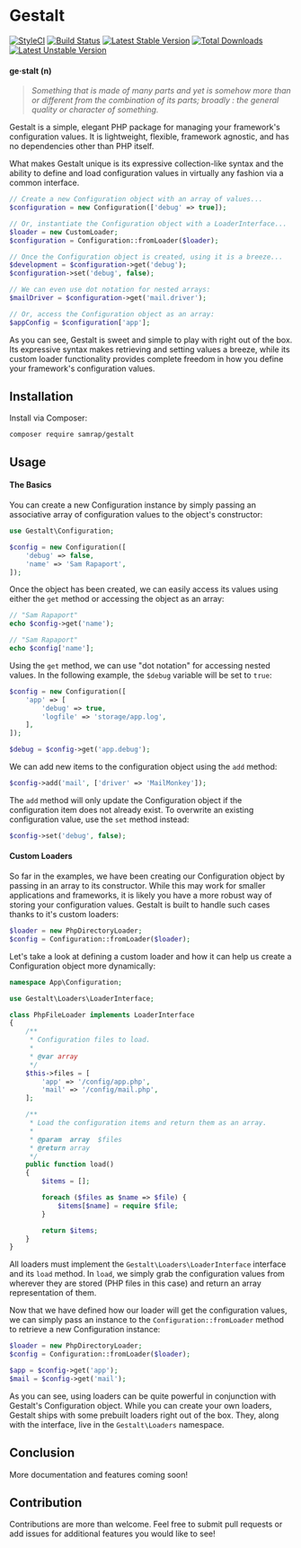 # Gestalt

[![StyleCI](https://styleci.io/repos/67276253/shield?style=flat)](https://styleci.io/repos/67276253)
[![Build Status](https://travis-ci.org/samrap/gestalt.svg?branch=master)](https://travis-ci.org/samrap/gestalt)
[![Latest Stable Version](https://poser.pugx.org/samrap/gestalt/v/stable)](https://packagist.org/packages/samrap/gestalt)
[![Total Downloads](https://poser.pugx.org/samrap/gestalt/downloads)](https://packagist.org/packages/samrap/gestalt)
[![Latest Unstable Version](https://poser.pugx.org/samrap/gestalt/v/unstable)](https://packagist.org/packages/samrap/gestalt)

#### ge·stalt (n)
> _Something that is made of many parts and yet is somehow more than or different from the combination of its parts; broadly : the general quality or character of something._

Gestalt is a simple, elegant PHP package for managing your framework's configuration values. It is lightweight, flexible, framework agnostic, and has no dependencies other than PHP itself.

What makes Gestalt unique is its expressive collection-like syntax and the ability to define and load configuration values in virtually any fashion via a common interface.

```php
// Create a new Configuration object with an array of values...
$configuration = new Configuration(['debug' => true]);

// Or, instantiate the Configuration object with a LoaderInterface...
$loader = new CustomLoader;
$configuration = Configuration::fromLoader($loader);

// Once the Configuration object is created, using it is a breeze...
$development = $configuration->get('debug');
$configuration->set('debug', false);

// We can even use dot notation for nested arrays:
$mailDriver = $configuration->get('mail.driver');

// Or, access the Configuration object as an array:
$appConfig = $configuration['app'];
```

As you can see, Gestalt is sweet and simple to play with right out of the box. Its expressive syntax makes retrieving and setting values a breeze, while its custom loader functionality provides complete freedom in how you define your framework's configuration values.

## Installation
Install via Composer:

`composer require samrap/gestalt`

## Usage

#### The Basics
You can create a new Configuration instance by simply passing an associative array of configuration values to the object's constructor:

```php
use Gestalt\Configuration;

$config = new Configuration([
    'debug' => false,
    'name' => 'Sam Rapaport',
]); 
```

Once the object has been created, we can easily access its values using either the `get` method or accessing the object as an array:

```php
// "Sam Rapaport"
echo $config->get('name');

// "Sam Rapaport"
echo $config['name'];
```

Using the `get` method, we can use "dot notation" for accessing nested values. In the following example, the `$debug` variable will be set to `true`:

```php
$config = new Configuration([
    'app' => [
        'debug' => true,
        'logfile' => 'storage/app.log',
    ],
]);

$debug = $config->get('app.debug');
```

We can add new items to the configuration object using the `add` method:

```php
$config->add('mail', ['driver' => 'MailMonkey']);
```

The `add` method will only update the Configuration object if the configuration item does not already exist. To overwrite an existing configuration value, use the `set` method instead:

```php
$config->set('debug', false);
```

#### Custom Loaders
So far in the examples, we have been creating our Configuration object by passing in an array to its constructor. While this may work for smaller applications and frameworks, it is likely you have a more robust way of storing your configuration values. Gestalt is built to handle such cases thanks to it's custom loaders:

```php
$loader = new PhpDirectoryLoader;
$config = Configuration::fromLoader($loader);
```

Let's take a look at defining a custom loader and how it can help us create a Configuration object more dynamically:

```php
namespace App\Configuration;

use Gestalt\Loaders\LoaderInterface;

class PhpFileLoader implements LoaderInterface
{
    /**
     * Configuration files to load.
     * 
     * @var array
     */
    $this->files = [
        'app' => '/config/app.php',
        'mail' => '/config/mail.php',
    ];

    /**
     * Load the configuration items and return them as an array.
     *
     * @param  array  $files
     * @return array
     */
    public function load()
    {
        $items = [];

        foreach ($files as $name => $file) {
            $items[$name] = require $file;
        }

        return $items;
    }
}
```

All loaders must implement the `Gestalt\Loaders\LoaderInterface` interface and its `load` method. In `load`, we simply grab the configuration values from wherever they are stored (PHP files in this case) and return an array representation of them.

Now that we have defined how our loader will get the configuration values, we can simply pass an instance to the `Configuration::fromLoader` method to retrieve a new Configuration instance:

```php
$loader = new PhpDirectoryLoader;
$config = Configuration::fromLoader($loader);

$app = $config->get('app');
$mail = $config->get('mail');
```

As you can see, using loaders can be quite powerful in conjunction with Gestalt's Configuration object. While you can create your own loaders, Gestalt ships with some prebuilt loaders right out of the box. They, along with the interface, live in the `Gestalt\Loaders` namespace.

## Conclusion
More documentation and features coming soon!

## Contribution
Contributions are more than welcome. Feel free to submit pull requests or add issues for additional features you would like to see!
